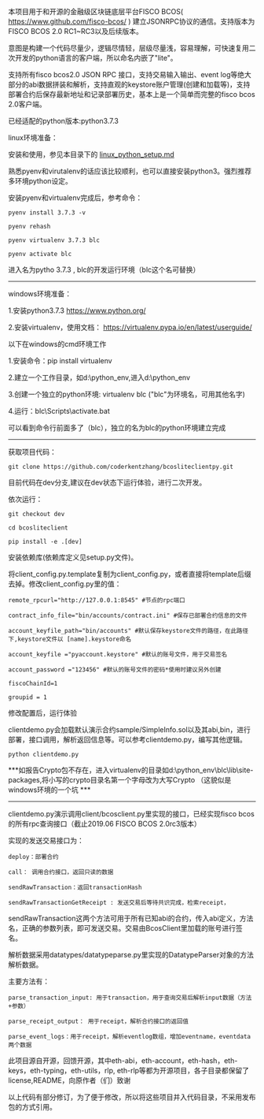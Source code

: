 本项目用于和开源的金融级区块链底层平台FISCO BCOS( https://www.github.com/fisco-bcos/ ) 建立JSONRPC协议的通信。支持版本为FISCO BCOS 2.0 RC1~RC3以及后续版本。

意图是构建一个代码尽量少，逻辑尽情轻，层级尽量浅，容易理解，可快速复用二次开发的python语言的客户端，所以命名内嵌了"lite"。

支持所有fisco bcos2.0 JSON RPC 接口，支持交易输入输出、event log等绝大部分的abi数据拼装和解析，支持直观的keystore账户管理(创建和加载等)，支持部署合约后保存最新地址和记录部署历史，基本上是一个简单而完整的fisco bcos 2.0客户端。

已经适配的python版本:python3.7.3

linux环境准备：

安装和使用，参见本目录下的 [linux_python_setup.md](./linux_python_setup.md)

熟悉pyenv和virutalenv的话应该比较顺利，也可以直接安装python3。强烈推荐多环境python设定。

安装pyenv和virtualenv完成后，参考命令：

	pyenv install 3.7.3 -v 

	pyenv rehash 

	pyenv virtualenv 3.7.3 blc
	
	pyenv activate blc

进入名为pytho 3.7.3 , blc的开发运行环境（blc这个名可替换）

----------------------------------------------------------------------------

windows环境准备：

1.安装python3.7.3 https://www.python.org/

2.安装virtualenv，使用文档： https://virtualenv.pypa.io/en/latest/userguide/

以下在windows的cmd环境工作

1.安装命令：pip install virtualenv

2.建立一个工作目录，如d:\python_env,进入d:\python_env

3.创建一个独立的python环境: virtualenv blc  ("blc"为环境名，可用其他名字)

4.运行：blc\Scripts\activate.bat

可以看到命令行前面多了（blc），独立的名为blc的python环境建立完成

----------------------------------------------------------------------------


获取项目代码：

	git clone https://github.com/coderkentzhang/bcosliteclientpy.git
	
目前代码在dev分支,建议在dev状态下运行体验，进行二次开发。

依次运行：

	git checkout dev
	
	cd bcosliteclient
	
	pip install -e .[dev]

安装依赖库(依赖库定义见setup.py文件)。

将client_config.py.template复制为client_config.py，或者直接将template后缀去掉。修改client_config.py里的值：

    remote_rpcurl="http://127.0.0.1:8545" #节点的rpc端口
	
    contract_info_file="bin/accounts/contract.ini" #保存已部署合约信息的文件
	
    account_keyfile_path="bin/accounts" #默认保存keystore文件的路径，在此路径下,keystore文件以 [name].keystore命名
	
    account_keyfile ="pyaccount.keystore" #默认的账号文件，用于交易签名
	
    account_password ="123456" #默认的账号文件的密码*使用时建议另外创建
	
    fiscoChainId=1
	
    groupid = 1
	
修改配置后，运行体验

clientdemo.py会加载默认演示合约sample/SimpleInfo.sol以及其abi,bin，进行部署，接口调用，解析返回信息等。可以参考clientdemo.py，编写其他逻辑。

	python clientdemo.py

***如报告Crypto包不存在，进入virtualenv的目录如d:\python_env\blc\lib\site-packages\,将小写的crypto目录名第一个字母改为大写Crypto （这貌似是windows环境的一个坑 ***

----------------------------------------------------------------------------

clientdemo.py演示调用client/bcosclient.py里实现的接口，已经实现fisco bcos的所有rpc查询接口（截止2019.06 FISCO BCOS 2.0rc3版本）

实现的发送交易接口为：

    deploy：部署合约

    call： 调用合约接口，返回只读的数据

    sendRawTransaction：返回transactionHash

    sendRawTransactionGetReceipt : 发送交易后等待共识完成，检索receipt，

sendRawTransaction这两个方法可用于所有已知abi的合约，传入abi定义，方法名，正确的参数列表，即可发送交易。交易由BcosClient里加载的账号进行签名。


解析数据采用datatypes/datatypeparse.py里实现的DatatypeParser对象的方法解析数据。


主要方法有：

    parse_transaction_input: 用于transaction，用于查询交易后解析input数据（方法+参数）

    parse_receipt_output： 用于receipt，解析合约接口的返回值

    parse_event_logs：用于receipt，解析eventlog数组，增加eventname，eventdata两个数据



此项目源自开源，回馈开源，其中eth-abi，eth-account，eth-hash，eth-keys，eth-typing，eth-utils，rlp, eth-rlp等都为开源项目，各子目录都保留了license,README，向原作者（们）致谢

以上代码有部分修订，为了便于修改，所以将这些项目并入代码目录，不采用发布包的方式引用。
